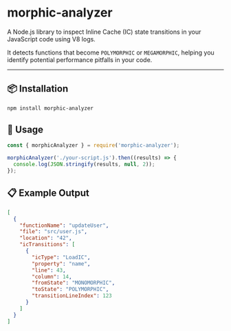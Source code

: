 # morphic-analyzer

A Node.js library to inspect Inline Cache (IC) state transitions in your JavaScript code using V8 logs.

It detects functions that become `POLYMORPHIC` or `MEGAMORPHIC`, helping you identify potential performance pitfalls in your code.

---

## 📦 Installation

```bash
npm install morphic-analyzer
```

## 🧪 Usage

```javascript
const { morphicAnalyzer } = require('morphic-analyzer');

morphicAnalyzer('./your-script.js').then((results) => {
  console.log(JSON.stringify(results, null, 2));
});
```

## 📋 Example Output

```json
[
  {
    "functionName": "updateUser",
    "file": "src/user.js",
    "location": "42",
    "icTransitions": [
      {
        "icType": "LoadIC",
        "property": "name",
        "line": 43,
        "column": 14,
        "fromState": "MONOMORPHIC",
        "toState": "POLYMORPHIC",
        "transitionLineIndex": 123
      }
    ]
  }
]
```